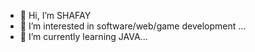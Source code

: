 - 👋 Hi, I’m SHAFAY
- 👀 I’m interested in software/web/game development ...
- 🌱 I’m currently learning JAVA...

<!---
SHAFAY04/SHAFAY04 is a ✨ special ✨ repository because its `README.md` (this file) appears on your GitHub profile.
You can click the Preview link to take a look at your changes.
--->
